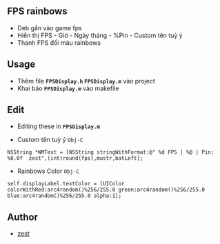 ## FPS rainbows

- Deb gắn vào game fps
- Hiển thị FPS - Giờ - Ngày tháng - %Pin - Custom tên tuỳ ý
- Thanh FPS đổi màu rainbows

## Usage

- Thêm file **`FPSDisplay.h` `FPSDisplay.m`** vào project
- Khai báo **`FPSDisplay.m`** vào makefile

## Edit
- Editing these in **`FPSDisplay.m`**

- Custom tên tuỳ ý `Obj-C`
```obj-c
NSString *WMText = [NSString stringWithFormat:@" %d FPS | %@ | Pin: %0.0f  zest",(int)round(fps),mustr,batLeft]; 
```
- Rainbows Color `Obj-C`
```obj-c
self.displayLabel.textColor = [UIColor colorWithRed:arc4random()%256/255.0 green:arc4random()%256/255.0 blue:arc4random()%256/255.0 alpha:1];
```

## Author
-  [zest](https://github.com/zesttbz)
